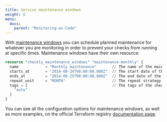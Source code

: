 ```yaml
---
title: Service maintenance windows
weight: 6
menu:
  docs:
    parent: "Monitoring-as-Code"
---
```


With [maintenance windows](/docs/maintenance-windows/) you can schedule planned maintenance for whatever you are monitoring in order to prevent your checks from running at specific times. Maintenance windows have their own resource:

```terraform
resource "checkly_maintenance_windows" "maintenance-monthly" {
  name            = "Monthly maintenance"       // The name of the maintenance window
  starts_at       = "2014-08-24T00:00:00.000Z"  // The start date of the maintenance window
  ends_at         = "2014-08-25T00:00:00.000Z"  // The end date of the maintenance window
  repeat_unit     = "MONTH"                     // The repeat strategy for the maintenance window
  tags = [                                      // The tags of the checks and groups maintenance window should apply to
    "auto"
  ]
}
```

You can see all the configuration options for maintenance windows, as well as more examples, on the official Terraform registry [documentation page](https://registry.terraform.io/providers/checkly/checkly/latest/docs/resources/checkly_maintenance_windows).
